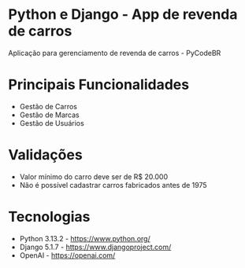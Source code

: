 # Python e Django - App de revenda de carros
Aplicação para gerenciamento de revenda de carros - PyCodeBR

# Principais Funcionalidades 
 - Gestão de Carros
 - Gestão de Marcas 
 - Gestão de Usuários 

# Validações
 - Valor mínimo do carro deve ser de R$ 20.000
 - Não é possível cadastrar carros fabricados antes de 1975

# Tecnologias
 - Python 3.13.2    -   https://www.python.org/
 - Django 5.1.7     -   https://www.djangoproject.com/
 - OpenAI           -   https://openai.com/
